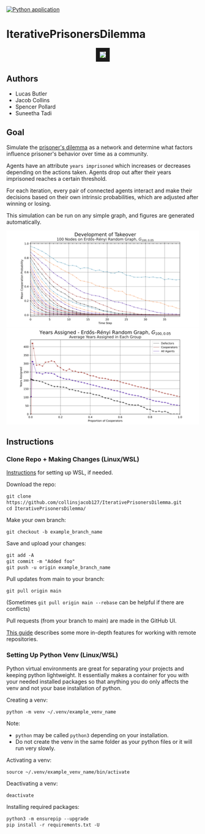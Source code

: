 [![Python application](https://github.com/collinsjacob127/IterativePrisonersDilemma/actions/workflows/python-app.yml/badge.svg)](https://github.com/collinsjacob127/IterativePrisonersDilemma/actions/workflows/python-app.yml)
# IterativePrisonersDilemma

<!-- ![](https://github.com/collinsjacob127/IterativePrisonersDilemma/blob/main/graphs/complete/test1/varying_prisoner_strat.gif) -->
<p align="center">
<img src="https://github.com/collinsjacob127/IterativePrisonersDilemma/blob/main/graphs/gnp/test1/varying_prisoner_strat.gif" border="10"/>
</p>

## Authors

* Lucas Butler
* Jacob Collins
* Spencer Pollard
* Suneetha Tadi

## Goal

Simulate the [prisoner's dilemma](https://en.wikipedia.org/wiki/Prisoner's_dilemma) as a network and determine what factors influence prisoner's behavior over time as a community.

Agents have an attribute `years imprisoned` which increases or decreases depending on the actions taken. Agents drop out after their years imprisoned reaches a certain threshold.

For each iteration, every pair of connected agents interact and make their decisions based on their own intrinsic probabilities, which are adjusted after winning or losing.

This simulation can be run on any simple graph, and figures are generated automatically.

![](figs/takeover/gnp_100_05-svg/takeover.svg)
![](figs/test_proportions/gnp_100_05-svg/proportions.svg)

## Instructions

### Clone Repo + Making Changes (Linux/WSL)
[Instructions](https://learn.microsoft.com/en-us/windows/wsl/install) for setting up WSL, if needed.

Download the repo:
```
git clone https://github.com/collinsjacob127/IterativePrisonersDilemma.git
cd IterativePrisonersDilemma/
```
Make your own branch:
```
git checkout -b example_branch_name
```
Save and upload your changes:
```
git add -A
git commit -m "Added foo"
git push -u origin example_branch_name
```
Pull updates from main to your branch:
```
git pull origin main
```
(Sometimes ```git pull origin main --rebase``` can be helpful if there are conflicts)

Pull requests (from your branch to main) are made in the GitHub UI.

[This guide](https://www.digitalocean.com/community/tutorials/how-to-create-a-pull-request-on-github) describes some more in-depth features for working with remote repositories.

### Setting Up Python Venv (Linux/WSL)

Python virtual environments are great for separating your projects and keeping python lightweight. It essentially makes a container for you with your needed installed packages so that anything you do only affects the venv and not your base installation of python.

Creating a venv:
```
python -m venv ~/.venv/example_venv_name
```
Note: 
* ```python``` may be called ```python3``` depending on your installation.
* Do not create the venv in the same folder as your python files or it will run very slowly.

Activating a venv:
```
source ~/.venv/example_venv_name/bin/activate
```

Deactivating a venv:
```
deactivate
```

Installing required packages:
```
python3 -m ensurepip --upgrade
pip install -r requirements.txt -U
```

